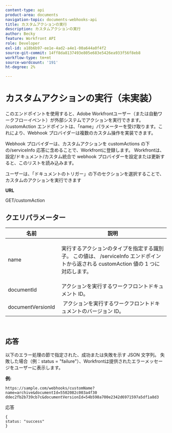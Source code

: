 ```yaml
---
content-type: api
product-area: documents
navigation-topic: documents-webhooks-api
title: カスタムアクションの実行
description: カスタムアクションの実行
author: Becky
feature: Workfront API
role: Developer
exl-id: a18b6b97-ee1e-4ad2-a4e1-00a644a0f4f2
source-git-commit: 14ff8da8137493e805e683e5426ea933f56f8eb8
workflow-type: tm+mt
source-wordcount: '191'
ht-degree: 2%

---
```



# カスタムアクションの実行（未実装）

このエンドポイントを使用すると、Adobe Workfrontユーザー（または自動ワークフローイベント）が外部システムでアクションを実行できます。 /customAction エンドポイントは、「name」パラメーターを受け取ります。これにより、Webhook プロバイダーは複数のカスタム操作を実装できます。

Webhook プロバイダーは、カスタムアクションを customActions の下の/serviceInfo 応答に含めることで、Workfrontに登録します。 Workfrontは、設定/ドキュメント/カスタム統合で webhook プロバイダーを設定または更新すると、このリストを読み込みます。

ユーザーは、「ドキュメントのトリガー」の下のセクションを選択することで、カスタムのアクションを実行できます

**URL**

GET/customAction

## クエリパラメーター

<table style="table-layout:auto"> 
 <col> 
 <col> 
 <thead> 
  <tr> 
   <th>名前 </th> 
   <th>説明</th> 
  </tr> 
 </thead> 
 <tbody> 
  <tr> 
   <td> <p>name</p> </td> 
   <td> <p>実行するアクションのタイプを指定する識別子。 この値は、 /serviceInfo エンドポイントから返される customAction 値の 1 つに対応します。</p> </td> 
  </tr> 
  <tr> 
   <td>documentId </td> 
   <td>アクションを実行するワークフロントドキュメント ID。</td> 
  </tr> 
  <tr> 
   <td>documentVersionId </td> 
   <td> アクションを実行するワークフロントドキュメントのバージョン ID。</td> 
  </tr> 
 </tbody> 
</table>

 

## 応答

以下のエラー処理の節で指定された、成功または失敗を示す JSON 文字列。 失敗した場合（例：status = &quot;failure&quot;）、Workfrontは提供されたエラーメッセージをユーザーに表示します。

**例:**

```
https://sample.com/webhooks/customName?name=archive&documentId=5502082c003a4f30 ddec2fb2b739cb7c&documentVersionId=54b598a700e2342d6971597a5df1a8d3
```

応答

```
{
status: "success"
}
```
